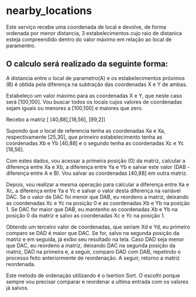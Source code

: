# nearby_locations

Este serviço recebe uma coordenada de local e devolve, de forma ordenada por menor distancia, 3 estabelecimentos cujo raio de distanica esteja compreendido dentro do valor máximo em relação ao local de paramentro.

## O calculo será realizado da seguinte forma:

A distancia entre o local de parametro(A) e os estabelecimentos próximos (B) é obtida pela diferença na subtração das coordenadas X e Y de ambas.

Estabeleço um valor máximo para as coordenadas X e Y, que neste caso será [100,100]. Vou buscar todos os locais cujos valores de coordenadas sejam iguais ou menores a [100,100] e maiores que zero.

Recebo a matriz [ [40,88],[18,56], [99,2]]

Supondo que o local de referencia tenha as coordenadas Xa e Xa, respectivamente [25,30], que primeiro estabelecimento tenha as coordenadas Xb e Yb [40,88] e o segundo tenha as coordenadas Xc e Yc [18,56]. 

Com estes dados, vou acessar a primeira posição (0) da matriz, calcular a diferença entre Xa e Xb, a diferença entre Ya e Yb e salvar este valor (DAB - diferença entre A e B). Vou salvar as coordenadas [40,88] em outra matriz.

Depois, vou realizar a mesma operação para calcular a diferença entre Xa e Xc, a diferença entre Ya e Yc e salvar o valor desta diferença na variável DAC. Se o valor de DAC foi menor que DAB, eu reordeno a matriz, deixando as coordenadas Xc e Yc na posição 0 e as coordenadas Xb e Yb na posição 1. Se DAC for maior que DAB, eu mantenho as coordenadas Xb e Yb na posição 0 da matriz e salvo as coordenadas Xc e Yc na posição 1.

Obtendo um terceiro valor de coordenadas, que seriam Xd e Yd, eu primeiro comparo se DAD é maior que DAC. Se for, salvo na segunda posição da matriz e em seguida, já exibo seu resultado na tela. Caso DAD seja menor que DAC, eu reordeno a matriz, deixando DAC na segunda posição da matriz, DAD na primeira e, a seguir, comparo DAD com DAB, repetindo o processo feito anteriormente de reordenação. A seguir, retorno a matriz reordenada.

Este metodo de ordenação utilizando é o Isertion Sort. O escolhi porque sempre vou precisar comparar e reordenar a ultima entrada com os valores já salvos.
